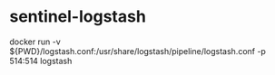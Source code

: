 # sentinel-logstash

docker run -v ${PWD}/logstash.conf:/usr/share/logstash/pipeline/logstash.conf -p 514:514 logstash